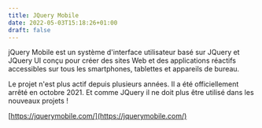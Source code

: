 ```yaml
---
title: JQuery Mobile
date: 2022-05-03T15:18:26+01:00
draft: false
---
```


jQuery Mobile est un système d'interface utilisateur basé sur JQuery et JQuery UI conçu pour créer des sites Web et des applications réactifs accessibles sur tous les smartphones, tablettes et appareils de bureau.

Le projet n'est plus actif depuis plusieurs années. Il a été officiellement arrêté en octobre 2021. Et comme JQuery il ne doit plus être utilisé dans les nouveaux projets !

[https://jquerymobile.com/](https://jquerymobile.com/)
